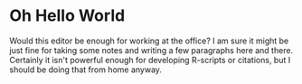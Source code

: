 # Oh Hello World

Would this editor be enough for working at the office? 
I am sure it might be just fine for taking some notes and writing a few paragraphs here and there. Certainly it isn't powerful enough for developing R-scripts or citations, but I should be doing that from home anyway. 
